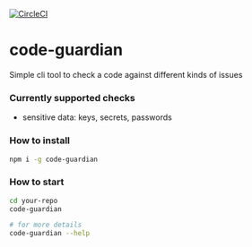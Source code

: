 [![CircleCI](https://circleci.com/gh/AndreiPiatrou/code-guardian/tree/master.svg?style=svg)](https://circleci.com/gh/AndreiPiatrou/code-guardian/tree/master)

# code-guardian
Simple cli tool to check a code against different kinds of issues
### Currently supported checks

- sensitive data: keys, secrets, passwords

### How to install

```bash
npm i -g code-guardian
```

### How to start

```bash
cd your-repo
code-guardian

# for more details
code-guardian --help
```
